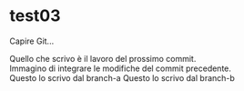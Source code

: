 # test03
Capire Git...

Quello che scrivo è il lavoro del prossimo commit.<br>
Immagino di integrare le modifiche del commit precedente.<br>
Questo lo scrivo dal branch-a
Questo lo scrivo dal branch-b

